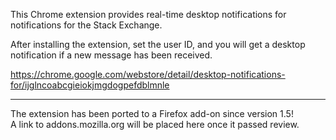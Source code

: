This Chrome extension provides real-time desktop notifications for notifications for the Stack Exchange.

After installing the extension, set the user ID, and you will get a desktop notification if a new message has been received.

https://chrome.google.com/webstore/detail/desktop-notifications-for/ijglncoabcgieiokjmgdogpefdblmnle

---

The extension has been ported to a Firefox add-on since version 1.5!  
A link to addons.mozilla.org will be placed here once it passed review.

